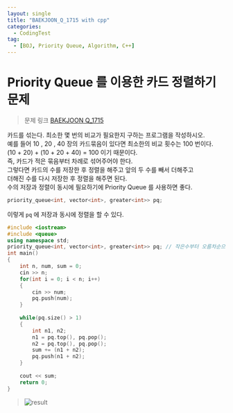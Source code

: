 ```yaml
---
layout: single
title: "BAEKJOON_Q_1715 with cpp"
categories:
  - CodingTest
tag:
  - [BOJ, Priority Queue, Algorithm, C++]
---
```


# Priority Queue 를 이용한 카드 정렬하기 문제

> 문제 링크
> [BAEKJOON Q_1715](https://www.acmicpc.net/problem/1715)

카드를 섞는다. 최소한 몇 번의 비교가 필요한지 구하는 프로그램을 작성하시오. <br>
예를 들어 10 , 20 , 40 장의 카드묶음이 있다면 최소한의 비교 횟수는 100 번이다. <br>
(10 + 20) + (10 + 20 + 40) = 100 이기 때문이다. <br>
즉, 카드가 적은 묶음부터 차례로 섞어주어야 한다. <br>
그렇다면 카드의 수를 저장한 후 정렬을 해주고 앞의 두 수를 빼서 더해주고 <br>
더해진 수를 다시 저장한 후 정렬을 해주면 된다. <br>
수의 저장과 정렬이 동시에 필요하기에 Priority Queue 를 사용하면 좋다. 

```cpp
priority_queue<int, vector<int>, greater<int>> pq;
```

이렇게 `pq` 에 저장과 동시에 정렬을 할 수 있다.

```cpp
#include <iostream>
#include <queue>
using namespace std;
priority_queue<int, vector<int>, greater<int>> pq; // 작은수부터 오름차순으로 자동정렬
int main()
{
    int n, num, sum = 0;
    cin >> n;
    for(int i = 0; i < n; i++)
    {
        cin >> num;
        pq.push(num);
    }
    
    while(pq.size() > 1)
    {
        int n1, n2;
        n1 = pq.top(), pq.pop();
        n2 = pq.top(), pq.pop();
        sum += (n1 + n2);
        pq.push(n1 + n2);
    }
    
    cout << sum;
    return 0;
}
```

> ![result](https://user-images.githubusercontent.com/87271529/167170519-b6fb929d-ca18-4f0e-a262-5eaadeef1b1d.png)
